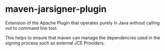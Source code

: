 # maven-jarsigner-plugin
Extension of the Apache Plugin that operates purely in Java without calling out to command line tool.

This helps to ensure that maven can manage the dependencies used in the signing process such as external
JCE Providers.

